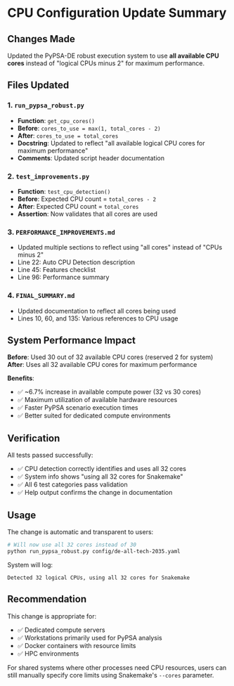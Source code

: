 # CPU Configuration Update Summary

## Changes Made

Updated the PyPSA-DE robust execution system to use **all available CPU cores** instead of "logical CPUs minus 2" for maximum performance.

## Files Updated

### 1. `run_pypsa_robust.py`
- **Function**: `get_cpu_cores()`
- **Before**: `cores_to_use = max(1, total_cores - 2)` 
- **After**: `cores_to_use = total_cores`
- **Docstring**: Updated to reflect "all available logical CPU cores for maximum performance"
- **Comments**: Updated script header documentation

### 2. `test_improvements.py`
- **Function**: `test_cpu_detection()`
- **Before**: Expected CPU count = `total_cores - 2`
- **After**: Expected CPU count = `total_cores`
- **Assertion**: Now validates that all cores are used

### 3. `PERFORMANCE_IMPROVEMENTS.md`
- Updated multiple sections to reflect using "all cores" instead of "CPUs minus 2"
- Line 22: Auto CPU Detection description
- Line 45: Features checklist
- Line 96: Performance summary

### 4. `FINAL_SUMMARY.md`
- Updated documentation to reflect all cores being used
- Lines 10, 60, and 135: Various references to CPU usage

## System Performance Impact

**Before**: Used 30 out of 32 available CPU cores (reserved 2 for system)
**After**: Uses all 32 available CPU cores for maximum performance

**Benefits**:
- ✅ ~6.7% increase in available compute power (32 vs 30 cores)
- ✅ Maximum utilization of available hardware resources
- ✅ Faster PyPSA scenario execution times
- ✅ Better suited for dedicated compute environments

## Verification

All tests passed successfully:
- ✅ CPU detection correctly identifies and uses all 32 cores
- ✅ System info shows "using all 32 cores for Snakemake"
- ✅ All 6 test categories pass validation
- ✅ Help output confirms the change in documentation

## Usage

The change is automatic and transparent to users:

```bash
# Will now use all 32 cores instead of 30
python run_pypsa_robust.py config/de-all-tech-2035.yaml
```

System will log:
```
Detected 32 logical CPUs, using all 32 cores for Snakemake
```

## Recommendation

This change is appropriate for:
- ✅ Dedicated compute servers
- ✅ Workstations primarily used for PyPSA analysis
- ✅ Docker containers with resource limits
- ✅ HPC environments

For shared systems where other processes need CPU resources, users can still manually specify core limits using Snakemake's `--cores` parameter.

